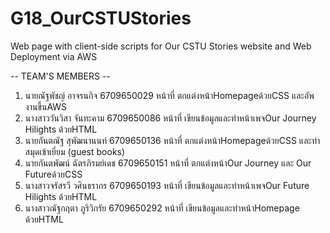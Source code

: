 # G18_OurCSTUStories
Web page with client-side scripts for Our CSTU Stories website and Web Deployment via AWS

-- TEAM'S MEMBERS --
1. นายณัฐพัชญ์ อาจรนกิจ      6709650029  หน้าที่ ตกแต่งหน้าHomepageด้วยCSS และอัพงานขึ้นAWS
2. นางสาววันวิสา จันทะคาม     6709650086 หน้าที่ เขียนข้อมูลและทำหน้าเพจOur Journey Hilights ด้วยHTML
3. นายกันตณัฐ สุพัฒนานนท์     6709650136 หน้าที่ ตกแต่งหน้าHomepageด้วยCSS และทำสมุดเข้าเยี่ยม (guest books)
4. นายกันตพัฒน์ ฉัตรภิรมย์เดช   6709650151 หน้าที่ ตกแต่งหน้าOur Journey และ Our Futureด้วยCSS
5. นางสาวจรัสรวี วศินธรากร     6709650193 หน้าที่ เขียนข้อมูลและทำหน้าเพจOur Future Hilights ด้วยHTML
6. นางสาวณัฐกฤตา ภูริวิกรัย     6709650292 หน้าที่ เขียนข้อมูลและทำหน้าHomepage ด้วยHTML